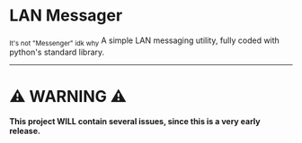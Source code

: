 # LAN Messager #

<sub>It's not "Messenger" idk why</sub>
A simple LAN messaging utility, fully coded with python's standard library.

---

# ⚠️ WARNING ⚠️ #
**This project WILL contain several issues, since this is a very early release.**
